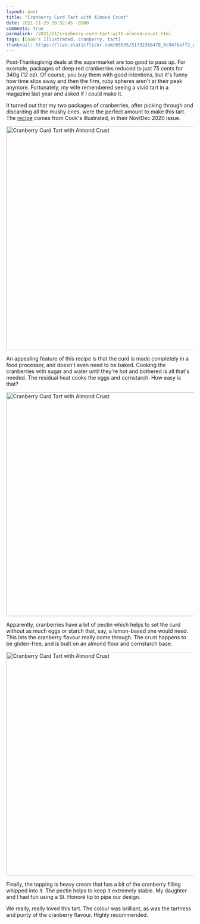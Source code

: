 ```yaml
---
layout: post
title: "Cranberry Curd Tart with Almond Crust"
date: 2021-11-29 20:52:45 -0500
comments: true
permalink: /2021/11/cranberry-curd-tart-with-almond-crust.html
tags: [Cook's Illustrated, cranberry, tart]
thumbnail: https://live.staticflickr.com/65535/51732368478_6c947baff2_q.jpg
---
```


Post-Thanksgiving deals at the supermarket are too good to pass up.
For example, packages of deep red cranberries reduced to just 75
cents for 340g (12 oz). Of course, you buy them with good intentions,
but it's funny how time slips away and then the firm, ruby spheres aren't
at their peak anymore. Fortunately, my wife remembered seeing a vivid
tart in a magazine last year and asked if I could make it.

It turned out that my two packages of cranberries, after picking through
and discarding all the mushy ones, were the perfect amount to make
this tart. The [recipe](https://piedmontgrocery.com/cranberry-curd-tart/)
comes from Cook's Illustrated, in their Nov/Dec 2020 issue.

<a data-flickr-embed="true" href="https://www.flickr.com/photos/gnuf/51732123731/in/dateposted/" title="Cranberry Curd Tart with Almond Crust"><img src="https://live.staticflickr.com/65535/51732123731_a4897302a5_c.jpg" width="800" height="600" alt="Cranberry Curd Tart with Almond Crust"></a><script async src="//embedr.flickr.com/assets/client-code.js" charset="utf-8"></script>

An appealing feature of this recipe is that the curd is made completely
in a food processor, and doesn't even need to be baked. Cooking the
cranberries with sugar and water until they're hot and bothered is
all that's needed. The residual heat cooks the eggs and cornstarch.
How easy is that?

<a data-flickr-embed="true" href="https://www.flickr.com/photos/gnuf/51732368478/in/album-72177720295590887/" title="Cranberry Curd Tart with Almond Crust"><img src="https://live.staticflickr.com/65535/51732368478_6c947baff2_c.jpg" width="800" height="600" alt="Cranberry Curd Tart with Almond Crust"/></a><script async src="//embedr.flickr.com/assets/client-code.js" charset="utf-8"></script>

Apparently, cranberries have a lot of pectin which helps to set the
curd without as much eggs or starch that, say, a lemon-based one 
would need. This lets the cranberry flavour really come through.
The crust happens to be gluten-free, and is built on an almond
flour and cornstarch base.

<a data-flickr-embed="true" href="https://www.flickr.com/photos/gnuf/51732778049/in/photostream/" title="Cranberry Curd Tart with Almond Crust"><img src="https://live.staticflickr.com/65535/51732778049_855bc567d7_c.jpg" width="800" height="600" alt="Cranberry Curd Tart with Almond Crust"></a><script async src="//embedr.flickr.com/assets/client-code.js" charset="utf-8"></script>

Finally, the topping is heavy cream that has a bit of the cranberry
filling whipped into it. The pectin helps to keep it extremely stable.
My daughter and I had fun using a St. Honoré tip to pipe our design.

We really, really loved this tart. The colour was brilliant, as was the
tartness and purity of the cranberry flavour. Highly recommended.
